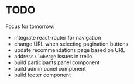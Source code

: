 # TODO

Focus for tomorrow:

- integrate react-router for navigation
- change URL when selecting pagination buttons
- update recommendations page based on URL
- address `ClubPage` issues in trello
- build participants panel component
- build admin panel component
- build footer component
